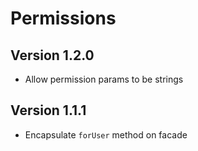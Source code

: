 # Permissions

## Version 1.2.0
- Allow permission params to be strings

## Version 1.1.1
- Encapsulate `forUser` method on facade
